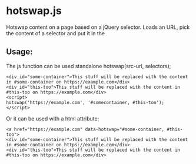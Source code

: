 # hotswap.js
Hotswap content on a page based on a jQuery selector.
Loads an URL, pick the content of a selector and put it in the

## Usage:

The js function can be used standalone
hotswap(src-url, selectors);
```
<div id="some-container">This stuff will be replaced with the content in #some-container on https://example.com</div>
<div id="this-too">This stuff will be replaced with the content in #this-too on https://example.com</div>
<script>
hotswap('https://example.com', '#somecontainer, #this-too');
</script>
```

Or it can be used with a html attribute:
```
<a href="https://example.com" data-hotswap="#some-container, #this-too">
<div id="some-container">This stuff will be replaced with the content in #some-container on https://example.com</div>
<div id="this-too">This stuff will be replaced with the content in #this-too on https://example.com</div>
```
